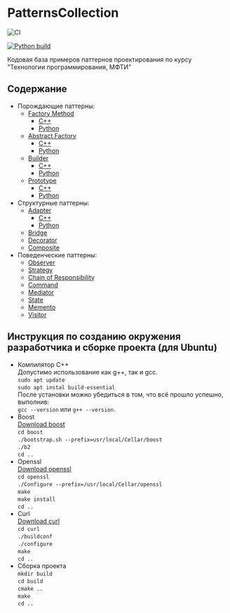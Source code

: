 # PatternsCollection
![CI](https://github.com/akhtyamovpavel/PatternsCollection/workflows/CI/badge.svg)

[![Python build](https://github.com/akhtyamovpavel/PatternsCollection/actions/workflows/python.yml/badge.svg)](https://github.com/akhtyamovpavel/PatternsCollection/actions/workflows/python.yml)

Кодовая база примеров паттернов проектирования по курсу "Технологии программирования, МФТИ"

## Содержание

* Порождающие паттерны:
  * [Factory Method](/FactoryMethod)
    * [C++](/FactoryMethod/cpp-source)
    * [Python](/FactoryMethod/python-source)
  * [Abstract Factory](/AbstractFactory)
    * [C++](/AbstractFactory/cpp-source)
    * [Python](/AbstractFactory/python-source)
  * [Builder](/Builder)
    * [C++](/Builder/cpp-source)
    * [Python](/Builder/python-source)
  * [Prototype](/Prototype)
    * [C++](/Prototype/cpp-source)
    * [Python](/Prototype/python-source)
* Структурные паттерны:
  * [Adapter](/Adapter)
    * [C++](/Adapter/cpp-source)
    * [Python](/Adapter/python-source)
  * [Bridge](/Bridge/cpp-source)
  * [Decorator](/Decorator/cpp-source)
  * [Composite](/Composite/cpp-source)
* Поведенческие паттерны:
  * [Observer](/Observer/cpp-source)
  * [Strategy](/Strategy/cpp-source)
  * [Chain of Responsibility](/ChainResponsibility/cpp-source)
  * [Command](/Command/cpp-source)
  * [Mediator](/Mediator/cpp-source)
  * [State](/State/cpp-source)
  * [Memento](/Memento/cpp-source)
  * [Visitor](/Visitor/cpp-source)

## Инструкция по созданию окружения разработчика и сборке проекта (для Ubuntu)

* Компилятор C++\
Допустимо использование как g++, так и gcc.\
`sudo apt update`\
`sudo apt instal build-essential`\
После установки можно убедиться в том, что всё прошло успешно, выполнив:\
`gcc --version` или `g++ --version`.
* Boost\
[Download boost](https://www.boost.org/users/download/)\
`cd boost`\
`./bootstrap.sh --prefix=usr/local/Cellar/boost`\
`./b2`\
`cd ..`
* Openssl\
[Download openssl](https://github.com/openssl/openssl/blob/52c6c12c1cad6f1046b34f4139d1aa3e967a5530/INSTALL.md)\
`cd openssl`\
`./Configure --prefix=/usr/local/Cellar/openssl`\
`make`\
`make install`\
`cd ..`
* Curl\
[Download curl](https://curl.se/docs/install.html)\
`cd curl`\
`./buildconf`\
`./configure`\
`make`\
`cd ..`
* Сборка проекта\
`mkdir build`\
`cd build`\
`cmake ..`\
`make`\
`cd ..`
